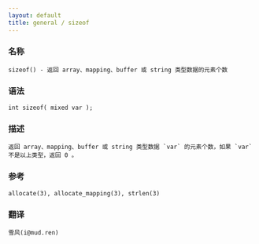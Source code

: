 ```yaml
---
layout: default
title: general / sizeof
---
```


### 名称

    sizeof() - 返回 array、mapping、buffer 或 string 类型数据的元素个数

### 语法

    int sizeof( mixed var );

### 描述

    返回 array、mapping、buffer 或 string 类型数据 `var` 的元素个数，如果 `var` 不是以上类型，返回 0 。

### 参考

    allocate(3), allocate_mapping(3), strlen(3)

### 翻译

    雪风(i@mud.ren)
